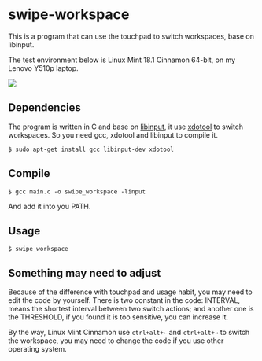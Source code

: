 # swipe-workspace

This is a program that can use the touchpad to switch workspaces, base on libinput.

The test environment below is Linux Mint 18.1 Cinnamon 64-bit, on my Lenovo Y510p laptop.

![](http://7tebhf.com1.z0.glb.clouddn.com/output1.gif)

## Dependencies

The program is written in C and base on [libinput](https://wayland.freedesktop.org/libinput/doc/latest/), it use [xdotool](https://github.com/jordansissel/xdotool) to switch workspaces. So you need gcc, xdotool and libinput to compile it.

```
$ sudo apt-get install gcc libinput-dev xdotool
```

## Compile

```
$ gcc main.c -o swipe_workspace -linput
```

And add it into you PATH.

## Usage 

```
$ swipe_workspace
```

## Something may need to adjust

Because of the difference with touchpad and usage habit, you may need to edit the code by yourself. There is two constant in the code: INTERVAL, means the shortest interval between two switch actions; and another one is the THRESHOLD, if you found it is too sensitive, you can increase it.

By the way, Linux Mint Cinnamon use `ctrl+alt+←` and `ctrl+alt+→` to switch the workspace, you may need to change the code if you use other operating system.
